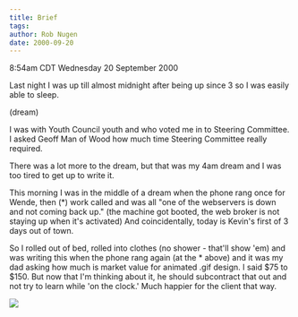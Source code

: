 ```yaml
---
title: Brief
tags: 
author: Rob Nugen
date: 2000-09-20
---
```


<title></title>
<p class=date>8:54am CDT Wednesday 20 September 2000

<p>Last night I was up till almost midnight after being up since 3 so
I was easily able to sleep.

<p class=note>(dream)

<p class=dream>I was with Youth Council youth and who voted me in to
Steering Committee.  I asked Geoff Man of Wood how much time Steering
Committee really required.

<p>There was a lot more to the dream, but that was my 4am dream and I
was too tired to get up to write it.

<p>This morning I was in the middle of a dream when the phone rang
once for Wende, then (*) work called and was all "one of the
webservers is down and not coming back up."  (the machine got booted,
the web broker is not staying up when it's activated) And
coincidentally, today is Kevin's first of 3 days out of town.

<p>So I rolled out of bed, rolled into clothes (no shower - that'll
show 'em) and was writing this when the phone rang again (at the *
above) and it was my dad asking how much is market value for animated
.gif design.  I said $75 to $150.  But now that I'm thinking about it,
he should subcontract that out and not try to learn while 'on the
clock.'  Much happier for the client that way.

<p><img src='/images/rob/wL-ROB.gif'>

